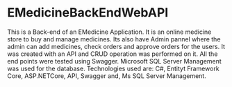 # EMedicineBackEndWebAPI
This is a Back-end of an EMedicine Application. It is an online medicine store to buy and manage medicines. Its also have Admin pannel where the admin can add medicines, check orders and approve orders for the users. It was created with an API and CRUD operation was performed on it. All the end points were tested using Swagger. Microsoft SQL Server Management was used for the database. Technologies used are: C#, Entityt Framework Core, ASP.NETCore, API, Swagger and, Ms SQL Server Management.
